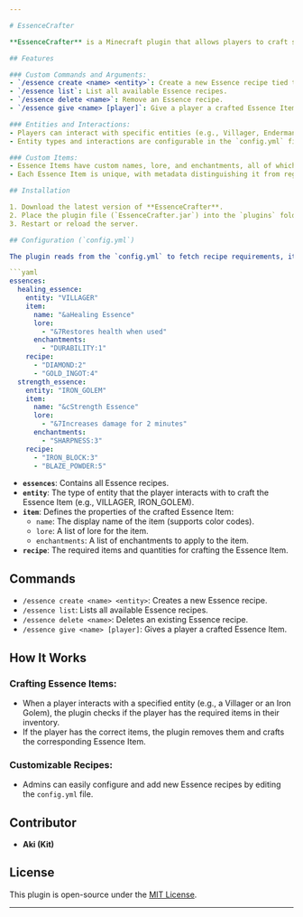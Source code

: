 ```yaml
---

# EssenceCrafter

**EssenceCrafter** is a Minecraft plugin that allows players to craft special "Essence Items" by interacting with custom entities. Admins can configure the crafting recipes, item abilities, and entity types using a configuration file (`config.yml`). Players can then use commands to manage the available Essence recipes and obtain crafted Essence Items with special effects.

## Features

### Custom Commands and Arguments:
- `/essence create <name> <entity>`: Create a new Essence recipe tied to a specific entity type.
- `/essence list`: List all available Essence recipes.
- `/essence delete <name>`: Remove an Essence recipe.
- `/essence give <name> [player]`: Give a player a crafted Essence Item.

### Entities and Interactions:
- Players can interact with specific entities (e.g., Villager, Enderman) to craft Essence Items.
- Entity types and interactions are configurable in the `config.yml` file.

### Custom Items:
- Essence Items have custom names, lore, and enchantments, all of which are defined in the configuration.
- Each Essence Item is unique, with metadata distinguishing it from regular items.

## Installation

1. Download the latest version of **EssenceCrafter**.
2. Place the plugin file (`EssenceCrafter.jar`) into the `plugins` folder of your Minecraft server.
3. Restart or reload the server.

## Configuration (`config.yml`)

The plugin reads from the `config.yml` to fetch recipe requirements, item attributes, and associated entity types. Below is an example configuration:

```yaml
essences:
  healing_essence:
    entity: "VILLAGER"
    item:
      name: "&aHealing Essence"
      lore:
        - "&7Restores health when used"
      enchantments:
        - "DURABILITY:1"
    recipe:
      - "DIAMOND:2"
      - "GOLD_INGOT:4"
  strength_essence:
    entity: "IRON_GOLEM"
    item:
      name: "&cStrength Essence"
      lore:
        - "&7Increases damage for 2 minutes"
      enchantments:
        - "SHARPNESS:3"
    recipe:
      - "IRON_BLOCK:3"
      - "BLAZE_POWDER:5"
```

- **`essences`**: Contains all Essence recipes.
- **`entity`**: The type of entity that the player interacts with to craft the Essence Item (e.g., VILLAGER, IRON_GOLEM).
- **`item`**: Defines the properties of the crafted Essence Item:
  - `name`: The display name of the item (supports color codes).
  - `lore`: A list of lore for the item.
  - `enchantments`: A list of enchantments to apply to the item.
- **`recipe`**: The required items and quantities for crafting the Essence Item.

## Commands

- `/essence create <name> <entity>`: Creates a new Essence recipe.
- `/essence list`: Lists all available Essence recipes.
- `/essence delete <name>`: Deletes an existing Essence recipe.
- `/essence give <name> [player]`: Gives a player a crafted Essence Item.

## How It Works

### Crafting Essence Items:
- When a player interacts with a specified entity (e.g., a Villager or an Iron Golem), the plugin checks if the player has the required items in their inventory.
- If the player has the correct items, the plugin removes them and crafts the corresponding Essence Item.

### Customizable Recipes:
- Admins can easily configure and add new Essence recipes by editing the `config.yml` file.

## Contributor
- **Aki (Kit)**

## License
This plugin is open-source under the [MIT License](LICENSE).

---
```

